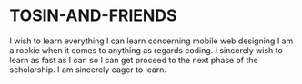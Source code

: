 # TOSIN-AND-FRIENDS
I wish to learn everything I can learn concerning mobile web designing
I am a rookie when it comes to anything as regards coding. I sincerely wish to learn as fast as I can so I can get proceed to the next phase of the scholarship. I am sincerely eager to learn.
